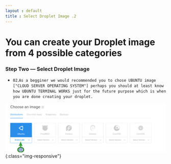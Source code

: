 ```yaml
---
layout : default
title : Select Droplet Image .2
---
```


# You can create your Droplet image from 4 possible categories


<h3> Step Two — Select Droplet Image </h3>

* `02`.`As a begginer we would recommended you to chose UBUNTU image ["CLOUD SERVER OPERATING SYSTEM"] perhaps you should at least know how UBUNTU TERMINAL WORKS just for the future purpose which is when you are done creating your droplet.`

![image-title-here](/img/posts_Schematics/osimages.png){:class="img-responsive"}

